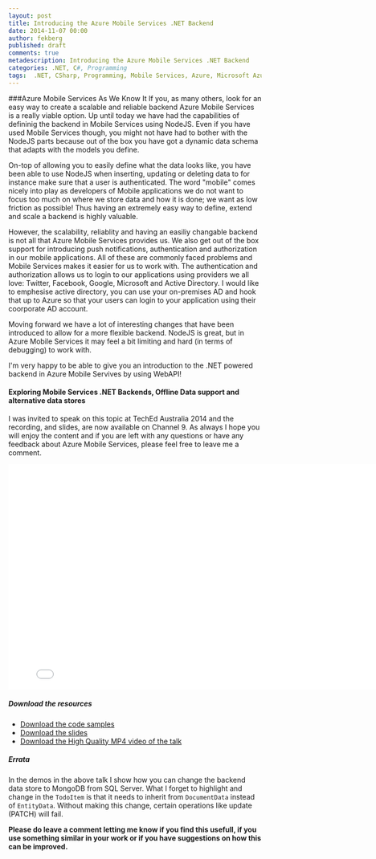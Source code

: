 ```yaml
---
layout: post
title: Introducing the Azure Mobile Services .NET Backend
date: 2014-11-07 00:00
author: fekberg
published: draft
comments: true
metadescription: Introducing the Azure Mobile Services .NET Backend
categories: .NET, C#, Programming
tags:  .NET, CSharp, Programming, Mobile Services, Azure, Microsoft Azure, Microsoft Azure Mobile Services, Mobile Services .NET Backend, MongoDB
---
```


###Azure Mobile Services As We Know It
If you, as many others, look for an easy way to create a scalable and reliable backend Azure Mobile Services is a really viable option. Up until today we have had the capabilities of defininig the backend in Mobile Services using NodeJS. Even if you have used Mobile Services though, you might not have had to bother with the NodeJS parts because out of the box you have got a dynamic data schema that adapts with the models you define.

On-top of allowing you to easily define what the data looks like, you have been able to use NodeJS when inserting, updating or deleting data to for instance make sure that a user is authenticated. The word "mobile" comes nicely into play as developers of Mobile applications we do not want to focus too much on where we store data and how it is done; we want as low friction as possible! Thus having an extremely easy way to define, extend and scale a backend is highly valuable.
<!--excerpt-->
However, the scalability, reliablity and having an easiliy changable backend is not all that Azure Mobile Services provides us. We also get out of the box support for introducing push notifications, authentication and authorization in our mobile applications. All of these are commonly faced problems and Mobile Services makes it easier for us to work with. The authentication and authorization allows us to login to our applications using providers we all love: Twitter, Facebook, Google, Microsoft and Active Directory. I would like to emphesise active directory, you can use your on-premises AD and hook that up to Azure so that your users can login to your application using their coorporate AD account.

Moving forward we have a lot of interesting changes that have been introduced to allow for a more flexible backend. NodeJS is great, but in Azure Mobile Services it may feel a bit limiting and hard (in terms of debugging) to work with.

I'm very happy to be able to give you an introduction to the .NET powered backend in Azure Mobile Servives by using WebAPI!

#### Exploring Mobile Services .NET Backends, Offline Data support and alternative data stores
I was invited to speak on this topic at TechEd Australia 2014 and the recording, and slides, are now available on Channel 9. As always I hope you will enjoy the content and if you are left with any questions or have any feedback about Azure Mobile Services, please feel free to leave me a comment.

<div class="video-container">
<iframe src="//channel9.msdn.com/Events/TechEd/Australia/2014/WPD408/player?h=450&w=800" width="800" height="450" allowFullScreen frameBorder="0" scrolling="no"></iframe>
</div>

##### Download the resources
* [Download the code samples](https://github.com/fekberg/TechEd-2014)
* [Download the slides](http://video.ch9.ms/sessions/teched/au/2014/WPD408.pptx)
* [Download the High Quality MP4 video of the talk](http://video.ch9.ms/sessions/teched/au/2014/WPD408.mp4)

##### Errata
In the demos in the above talk I show how you can change the backend data store to MongoDB from SQL Server. What I forget to highlight and change in the `TodoItem` is that it needs to inherit from `DocumentData` instead of `EntityData`. Without making this change, certain operations like update (PATCH) will fail.

**Please do leave a comment letting me know if you find this usefull, if you use something similar in your work or if you have suggestions on how this can be improved.**